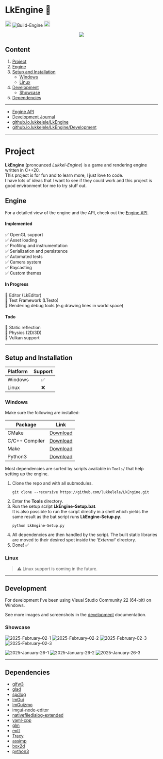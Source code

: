 # LkEngine :shaved_ice: 

<!-- Badges -->
<img height="20" alt="VersionBadge" src="https://img.shields.io/badge/Version-0.1.2--alpha-blue"></img>
![Build-Engine](https://github.com/lukkelele/LkEngine/actions/workflows/Build-Engine.yml/badge.svg)
<img height="20" alt="Endpoint Badge" src="https://img.shields.io/endpoint?url=https%3A%2F%2Flukkelele.github.io%2FLkEngine%2FTestResults%2FCore%2FBadge.json&style=plastic&label=Core-Tests"></img>

<p align="center">
	<img src="./Docs/Images/Banner/LkEngine.png" />
</p>

## Content
1. [Project](#Project)
2. [Engine](#Engine)
3. [Setup and Installation](#Setup-and-Installation)
    - [Windows](#Platform-Windows)
	- [Linux](#Platform-Linux)
4. [Development](#Engine-Development)
	- [Showcase](#Engine-Development-Showcase)
5. [Dependencies](#Engine-Dependencies)

---

* [Engine API](./Docs/Engine.md) <br>
* [Development Journal](./Docs/Development.md) <br>
* [github.io.lukkelele/LkEngine](https://lukkelele.github.io/LkEngine/) <br>
* [github.io.lukkelele/LkEngine/Development](https://github.com/lukkelele/LkEngine/blob/gh-pages/Development.md)

---

# Project <a id="Project"></a> 

**LkEngine** (pronounced *Lukkel-Engine*) is a game and rendering engine written in C\++20. <br>
This project is for fun and to learn more, I just love to code.<br>
I have lots of ideas that I want to see if they could work and this project is good environment for me to try stuff out.

## Engine <a id="Engine"></a>
For a detailed view of the engine and the API, check out the [Engine API](./Docs/Engine.md).

#### Implemented
:white_check_mark: OpenGL support<br>
:white_check_mark: Asset loading<br>
:white_check_mark: Profiling and instrumentation<br>
:white_check_mark: Serialization and persistence<br>
:white_check_mark: Automated tests<br>
:white_check_mark: Camera system<br>
:white_check_mark: Raycasting<br>
:white_check_mark: Custom themes<br>

#### In Progress
:large_orange_diamond: Editor (LkEditor)<br>
:large_orange_diamond: Test Framework (LTesto)<br>
:large_orange_diamond: Rendering debug tools (e.g drawing lines in world space)<br>

#### Todo
:black_square_button: Static reflection<br>
:black_square_button: Physics (2D/3D) <br>
:black_square_button: Vulkan support<br>

---

## Setup and Installation <a id="Setup-and-Installation"></a>

| **Platform** | **Support** |
| :-------- | :-------: |
| Windows  | :white_check_mark: |
| Linux | :x: |

### Windows <a id="Platform-Windows"></a>
Make sure the following are installed:

| Package | Link                          |
|----------------|--------------------------------------------|
| CMake | [Download](https://cmake.org/download/) |
| C/C++ Compiler | [Download](https://visualstudio.microsoft.com/vs/features/cplusplus/) |
| Make | [Download](https://gnuwin32.sourceforge.net/packages/make.htm) |
| Python3 | [Download](https://www.python.org/downloads/windows/) |

Most dependencies are sorted by scripts available in `Tools/` that help setting up the engine.

1. Clone the repo and with all submodules.<br>
    ```shell
	git clone --recursive https://github.com/lukkelele/LkEngine.git
	```
2. Enter the **Tools** directory.<br>
3. Run the setup script **LkEngine-Setup.bat**.<br>
   It is also possible to run the script directly in a shell which yields the same result as the bat script runs **LkEngine-Setup.py**.
	```shell
	python LkEngine-Setup.py
    ```
4. All dependencies are then handled by the script. The built static libraries are moved to their desired spot inside the _'External'_ directory. 
5. Done! :white_check_mark:

### Linux <a id="Platform-Linux"></a>
> :warning: Linux support is coming in the future.

---

## Development <a id="Engine-Development"></a>

For development I've been using Visual Studio Community 22 (64-bit) on Windows.<br>

See more images and screenshots in the [development](Docs/Development.md) documentation.

### Showcase <a id="Engine-Development-Showcase"></a>

![2025-February-02-1](Docs/Images/2025/LkEngine-2025-02-02_1.png)
![2025-February-02-2](Docs/Images/2025/LkEngine-2025-02-02_2.png)
![2025-February-02-3](Docs/Images/2025/LkEngine-2025-02-02_3.png)
![2025-February-02-3](Docs/Images/2025/LkEngine-2025-02-02_4.png)

![2025-January-26-1](Docs/Images/2025/LkEngine-2025-01-26_1.png)
![2025-January-26-2](Docs/Images/2025/LkEngine-2025-01-26_2.png)
![2025-January-26-3](Docs/Images/2025/LkEngine-2025-01-26_3.png)

---

## Dependencies <a id="Engine-Dependencies"></a>
- [glfw3](https://github.com/glfw/glfw)
- [glad](https://github.com/Dav1dde/glad)
- [spdlog](https://github.com/gabime/spdlog)
- [ImGui](https://github.com/ocornut/imgui)
- [ImGuizmo](https://github.com/CedricGuillemet/ImGuizmo)
- [imgui-node-editor](https://github.com/thedmd/imgui-node-editor)
- [nativefiledialog-extended](https://github.com/btzy/nativefiledialog-extended)
- [yaml-cpp](https://github.com/jbeder/yaml-cpp)
- [glm](https://github.com/g-truc/glm)
- [entt](https://github.com/skypjack/entt)
- [Tracy](https://github.com/wolfpld/tracy)
- [assimp](https://github.com/assimp/assimp)
- [box2d](https://github.com/erincatto/box2d)
- [python3](https://www.python.org/downloads/)
